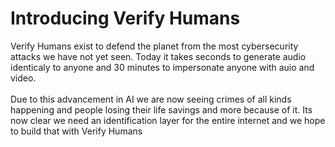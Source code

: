 # Introducing Verify Humans

<p> Verify Humans exist to defend the planet from the most cybersecurity attacks we have not yet seen. Today it takes seconds to generate audio identicaly to anyone and 30 minutes to impersonate anyone with auio and video.
<br>
<br>
Due to this advancement in AI we are now seeing crimes of all kinds happening and people losing their life savings and more because of it. Its now clear we need an identification layer for the entire internet and we hope to build that with Verify Humans
 </p>


<!--

**Here are some ideas to get you started:**

🙋‍♀️ A short introduction - what is your organization all about?
🌈 Contribution guidelines - how can the community get involved?
👩‍💻 Useful resources - where can the community find your docs? Is there anything else the community should know?
🍿 Fun facts - what does your team eat for breakfast?
🧙 Remember, you can do mighty things with the power of [Markdown](https://docs.github.com/github/writing-on-github/getting-started-with-writing-and-formatting-on-github/basic-writing-and-formatting-syntax)
-->
